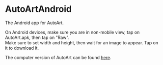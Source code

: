 # AutoArtAndroid
The Android app for AutoArt.

On Android devices, make sure you are in non-mobile view, tap on AutoArt.apk, then tap on "Raw".  
Make sure to set width and height, then wait for an image to appear. Tap on it to download it.

The computer version of AutoArt can be found [here](http://github.com/pommicket/AutoArt).
